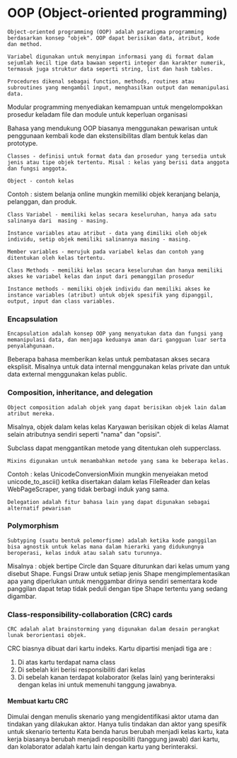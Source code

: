 # OOP (Object-oriented programming)

    Object-oriented programming (OOP) adalah paradigma programming berdasarkan konsep "objek". OOP dapat berisikan data, atribut, kode dan method.

    Variabel digunakan untuk menyimpan informasi yang di format dalam sejumlah kecil tipe data bawaan seperti integer dan karakter numerik, termasuk juga struktur data seperti string, list dan hash tables.

    Procedures dikenal sebagai function, methods, routines atau subroutines yang mengambil input, menghasilkan output dan memanipulasi data.

Modular programming menyediakan kemampuan untuk mengelompokkan prosedur keladam file dan module untuk keperluan organisasi

Bahasa yang mendukung OOP biasanya menggunakan pewarisan untuk penggunaan kembali kode dan ekstensibilitas dlam bentuk kelas dan prototype.

    Classes - definisi untuk format data dan prosedur yang tersedia untuk jenis atau tipe objek tertentu. Misal : kelas yang berisi data anggota dan fungsi anggota.

    Object - contoh kelas

Contoh : sistem belanja online mungkin memiliki objek keranjang belanja, pelanggan, dan produk.

    Class Variabel - memiliki kelas secara keseluruhan, hanya ada satu salinanya dari  masing - masing.

    Instance variables atau atribut - data yang dimiliki oleh objek individu, setip objek memiliki salinannya masing - masing.

    Member variables - merujuk pada variabel kelas dan contoh yang ditentukan oleh kelas tertentu.

    Class Methods - memiliki kelas secara keseluruhan dan hanya memiliki akses ke variabel kelas dan input dari pemanggilan prosedur

    Instance methods - memiliki objek individu dan memiliki akses ke instance variables (atribut) untuk objek spesifik yang dipanggil, output, input dan class variables.

### Encapsulation

    Encapsulation adalah konsep OOP yang menyatukan data dan fungsi yang memanipulasi data, dan menjaga keduanya aman dari gangguan luar serta penyalahgunaan.

Beberapa bahasa memberikan kelas untuk pembatasan akses secara eksplisit. Misalnya untuk data internal menggunakan kelas private dan untuk data external menggunakan kelas public.

### Composition, inheritance, and delegation

    Object composition adalah objek yang dapat berisikan objek lain dalam atribut mereka.

Misalnya, objek dalam kelas kelas Karyawan berisikan objek di kelas Alamat selain atributnya sendiri seperti "nama" dan "opsisi".

Subclass dapat menggantikan metode yang ditentukan oleh supperclass.

    Mixins digunakan untuk menambahkan metode yang sama ke beberapa kelas.

Contoh : kelas UnicodeConversionMixin mungkin menyeiakan metod unicode_to_ascii() ketika disertakan dalam kelas FileReader dan kelas WebPageScraper, yang tidak berbagi induk yang sama.

    Delegation adalah fitur bahasa lain yang dapat digunakan sebagai alternatif pewarisan

### Polymorphism

    Subtyping (suatu bentuk polemorfisme) adalah ketika kode panggilan bisa agnostik untuk kelas mana dalam hierarki yang didukungnya beroperasi, kelas induk atau salah satu turunnya.

Misalnya : objek bertipe Circle dan Square diturunkan dari kelas umum yang disebut Shape. Fungsi Draw untuk setiap jenis Shape mengimplementasikan apa yang diperlukan untuk menggambar dirinya sendiri sementara kode panggilan dapat tetap tidak peduli dengan tipe Shape tertentu yang sedang digambar. 

### Class-responsibility-collaboration (CRC) cards

    CRC adalah alat brainstorming yang digunakan dalam desain perangkat lunak berorientasi objek.

CRC biasnya dibuat dari kartu indeks. Kartu dipartisi menjadi tiga are :
1. Di atas kartu terdapat nama class
2. Di sebelah kiri berisi responsibiliti dari kelas
3. Di sebelah kanan terdapat kolaborator (kelas lain) yang berinteraksi dengan kelas ini untuk memenuhi tanggung jawabnya.

#### Membuat kartu CRC

Dimulai dengan menulis skenario yang mengidentifikasi aktor utama dan tindakan yang dilakukan aktor.  Hanya tulis tindakan dan aktor yang spesifik untuk skenario tertentu Kata benda harus berubah menjadi kelas kartu, kata kerja biasanya berubah menjadi resposibiliti (tanggung jawab) dari kartu, dan kolaborator adalah kartu lain dengan kartu yang berinteraksi.